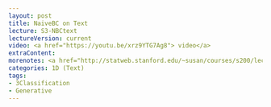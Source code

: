 ```yaml
---
layout: post
title: NaiveBC on Text 
lecture: S3-NBCtext 
lectureVersion: current
video: <a href="https://youtu.be/xrz9YTG7Ag8"> video</a> 
extraContent:   
morenotes: <a href="http://statweb.stanford.edu/~susan/courses/s200/lectures/lect11.pdf">Multinomial MLE</a> 
categories: 1D (Text)
tags:
- 3Classification
- Generative
---
```

